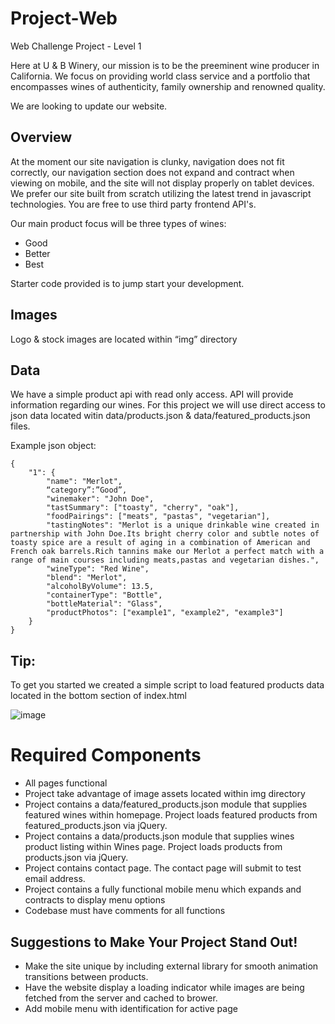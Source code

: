 # Project-Web
Web Challenge Project - Level 1

Here at U & B Winery, our mission is to be the preeminent wine producer in California. We focus on providing world class service and a portfolio that encompasses wines of authenticity, family ownership and renowned quality.

We are looking to update our website. 

## Overview

At the moment our site navigation is clunky, navigation does not fit correctly, our navigation section does not expand and contract when viewing on mobile, and the site will not display properly on tablet devices. We prefer our site built from scratch utilizing the latest trend in javascript technologies. You are free to use third party frontend API's. 

Our main product focus will be three types of wines:

- Good
- Better
- Best

Starter code provided is to jump start your development.

## Images

Logo & stock images are located within “img” directory

## Data

We have a simple product api with read only access. API will provide information regarding our wines. For this project we will use direct access to json data located witin data/products.json & data/featured_products.json files.

Example json object:
```
{
	"1": {
		"name": "Merlot",
		“category”:”Good”,
		"winemaker": "John Doe",
		"tastSummary": ["toasty", "cherry", "oak"],
		"foodPairings": ["meats", "pastas", "vegetarian"],
		"tastingNotes": "Merlot is a unique drinkable wine created in partnership with John Doe.Its bright cherry color and subtle notes of toasty spice are a result of aging in a combination of American and French oak barrels.Rich tannins make our Merlot a perfect match with a range of main courses including meats,pastas and vegetarian dishes.",
		"wineType": "Red Wine",
		"blend": "Merlot",
		"alcoholByVolume": 13.5,
		"containerType": "Bottle",
		"bottleMaterial": "Glass",
		"productPhotos": ["example1", "example2", "example3"]
	}
}
```

## Tip:

To get you started we created a simple script to load featured products data located in the bottom section of index.html

![image](https://cloud.githubusercontent.com/assets/2653576/15756763/89a2b448-28b7-11e6-85d3-a353cb192c70.png)

# Required Components
- All pages functional
- Project take advantage of image assets located within img directory
- Project contains a data/featured_products.json module that supplies featured wines within homepage. Project loads featured products from featured_products.json via jQuery.
- Project contains a data/products.json module that supplies wines product listing within Wines page. Project loads products from products.json via jQuery.
- Project contains contact page. The contact page will submit to test email address.
- Project contains a fully functional mobile menu which expands and contracts to display menu options 
- Codebase must have comments for all functions

## Suggestions to Make Your Project Stand Out!
- Make the site unique by including external library for smooth animation transitions between products.
- Have the website display a loading indicator while images are being fetched from the server and cached to brower.
- Add mobile menu with identification for active page


